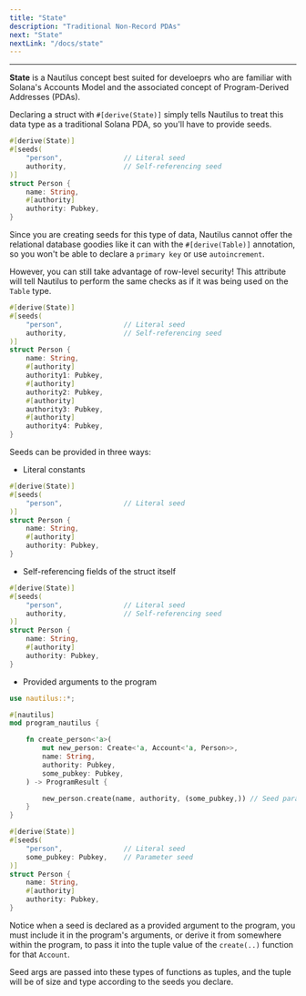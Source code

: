 ```yaml
---
title: "State"
description: "Traditional Non-Record PDAs"
next: "State"
nextLink: "/docs/state"
---
```


---

**State** is a Nautilus concept best suited for develoeprs who are familiar with Solana's Accounts Model and the associated concept of Program-Derived Addresses (PDAs). 

Declaring a struct with `#[derive(State)]` simply tells Nautilus to treat this data type as a traditional Solana PDA, so you'll have to provide seeds.

```rust
#[derive(State)]
#[seeds(
    "person",               // Literal seed
    authority,              // Self-referencing seed
)]
struct Person {
    name: String,
    #[authority]
    authority: Pubkey,
}
```

Since you are creating seeds for this type of data, Nautilus cannot offer the relational database goodies like it can with the `#[derive(Table)]` annotation, so you won't be able to declare a `primary key` or use `autoincrement`.

However, you can still take advantage of row-level security! This attribute will tell Nautilus to perform the same checks as if it was being used on the `Table` type.
```rust
#[derive(State)]
#[seeds(
    "person",               // Literal seed
    authority,              // Self-referencing seed
)]
struct Person {
    name: String,
    #[authority]
    authority1: Pubkey,
    #[authority]
    authority2: Pubkey,
    #[authority]
    authority3: Pubkey,
    #[authority]
    authority4: Pubkey,
}
```

Seeds can be provided in three ways:
* Literal constants
```rust
#[derive(State)]
#[seeds(
    "person",               // Literal seed
)]
struct Person {
    name: String,
    #[authority]
    authority: Pubkey,
}
```
* Self-referencing fields of the struct itself
```rust
#[derive(State)]
#[seeds(
    "person",               // Literal seed
    authority,              // Self-referencing seed
)]
struct Person {
    name: String,
    #[authority]
    authority: Pubkey,
}
```
* Provided arguments to the program
```rust
use nautilus::*;

#[nautilus]
mod program_nautilus {

    fn create_person<'a>(
        mut new_person: Create<'a, Account<'a, Person>>,
        name: String,
        authority: Pubkey,
        some_pubkey: Pubkey,
    ) -> ProgramResult {

        new_person.create(name, authority, (some_pubkey,)) // Seed parameter required
    }
}

#[derive(State)]
#[seeds(
    "person",               // Literal seed
    some_pubkey: Pubkey,    // Parameter seed
)]
struct Person {
    name: String,
    #[authority]
    authority: Pubkey,
}
```

Notice when a seed is declared as a provided argument to the program, you must include it in the program's arguments, or derive it from somewhere within the program, to pass it into the tuple value of the `create(..)` function for that `Account`.

Seed args are passed into these types of functions as tuples, and the tuple will be of size and type according to the seeds you declare.